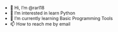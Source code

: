 - 👋 Hi, I’m @rarl18
- 👀 I’m interested in learn Python
- 🌱 I’m currently learning Basic Programming Tools
- 📫 How to reach me by email

<!---
rarl18/rarl18 is a ✨ special ✨ repository because its `README.md` (this file) appears on your GitHub profile.
You can click the Preview link to take a look at your changes.
--->
